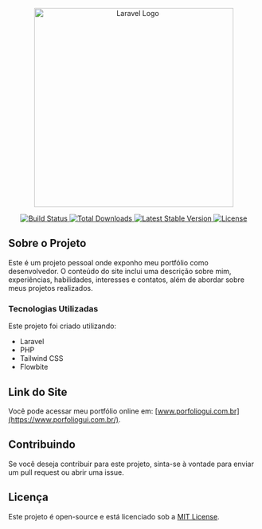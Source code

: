 <p align="center">
    <a href="https://laravel.com" target="_blank">
        <img src="https://raw.githubusercontent.com/laravel/art/master/logo-lockup/5%20SVG/2%20CMYK/1%20Full%20Color/laravel-logolockup-cmyk-red.svg" width="400" alt="Laravel Logo">
    </a>
</p>

<p align="center">
    <a href="https://github.com/laravel/framework/actions">
        <img src="https://github.com/laravel/framework/workflows/tests/badge.svg" alt="Build Status">
    </a>
    <a href="https://packagist.org/packages/laravel/framework">
        <img src="https://img.shields.io/packagist/dt/laravel/framework" alt="Total Downloads">
    </a>
    <a href="https://packagist.org/packages/laravel/framework">
        <img src="https://img.shields.io/packagist/v/laravel/framework" alt="Latest Stable Version">
    </a>
    <a href="https://packagist.org/packages/laravel/framework">
        <img src="https://img.shields.io/packagist/l/laravel/framework" alt="License">
    </a>
</p>

## Sobre o Projeto

Este é um projeto pessoal onde exponho meu portfólio como desenvolvedor. O conteúdo do site inclui uma descrição sobre mim, experiências, habilidades, interesses e contatos, além de abordar sobre meus projetos realizados. 

### Tecnologias Utilizadas

Este projeto foi criado utilizando:
- Laravel
- PHP
- Tailwind CSS
- Flowbite

## Link do Site

Você pode acessar meu portfólio online em: [www.porfoliogui.com.br](https://www.porfoliogui.com.br/).

## Contribuindo

Se você deseja contribuir para este projeto, sinta-se à vontade para enviar um pull request ou abrir uma issue.

## Licença

Este projeto é open-source e está licenciado sob a [MIT License](https://opensource.org/licenses/MIT).
